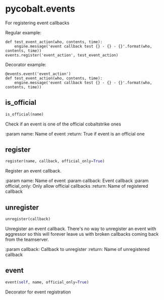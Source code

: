 # pycobalt.events

For registering event callbacks

Regular example:

    def test_event_action(who, contents, time):
        engine.message('event callback test {} - {} - {}'.format(who, contents, time))
    events.register('event_action', test_event_action)

Decorator example:

    @events.event('event_action')
    def test_event_action(who, contents, time):
        engine.message('event callback test {} - {} - {}'.format(who, contents, time))

## is_official
```python
is_official(name)
```

Check if an event is one of the official cobaltstrike ones

:param name: Name of event
:return: True if event is an official one

## register
```python
register(name, callback, official_only=True)
```

Register an event callback.

:param name: Name of event
:param callback: Event callback
:param official_only: Only allow official callbacks
:return: Name of registered callback

## unregister
```python
unregister(callback)
```

Unregister an event callback. There's no way to unregister an event with
aggressor so this will forever leave us with broken callbacks coming back
from the teamserver.

:param callback: Callback to unregister
:return: Name of unregistered callback

## event
```python
event(self, name, official_only=True)
```

Decorator for event registration

